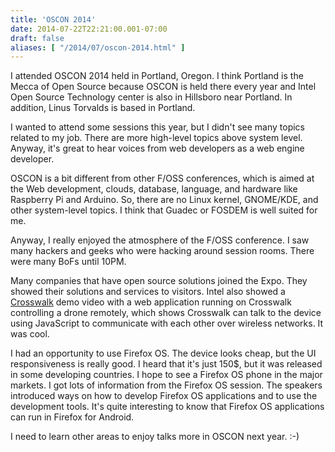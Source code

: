 ```yaml
---
title: 'OSCON 2014'
date: 2014-07-22T22:21:00.001-07:00
draft: false
aliases: [ "/2014/07/oscon-2014.html" ]
---
```


  
I attended OSCON 2014 held in Portland, Oregon. I think Portland is the Mecca of Open Source because OSCON is held there every year and Intel Open Source Technology center is also in Hillsboro near Portland. In addition, Linus Torvalds is based in Portland.  
  
I wanted to attend some sessions this year, but I didn't see many topics related to my job. There are more high-level topics above system level. Anyway, it's great to hear voices from web developers as a web engine developer.  
  
OSCON is a bit different from other F/OSS conferences, which is aimed at the Web development, clouds, database, language, and hardware like Raspberry Pi and Arduino. So, there are no Linux kernel, GNOME/KDE, and other system-level topics. I think that Guadec or FOSDEM is well suited for me.  
  
Anyway, I really enjoyed the atmosphere of the F/OSS conference. I saw many hackers and geeks who were hacking around session rooms. There were many BoFs until 10PM.  
  
Many companies that have open source solutions joined the Expo. They showed their solutions and services to visitors. Intel also showed a [Crosswalk](https://crosswalk-project.org/) demo video with a web application running on Crosswalk controlling a drone remotely, which shows Crosswalk can talk to the device using JavaScript to communicate with each other over wireless networks. It was cool.  
  
I had an opportunity to use Firefox OS. The device looks cheap, but the UI responsiveness is really good. I heard that it's just 150$, but it was released in some developing countries. I hope to see a Firefox OS phone in the major markets. I got lots of information from the Firefox OS session. The speakers introduced ways on how to develop Firefox OS applications and to use the development tools. It's quite interesting to know that Firefox OS applications can run in Firefox for Android.  
  
I need to learn other areas to enjoy talks more in OSCON next year. :-)